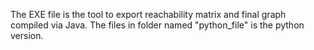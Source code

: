 The EXE file is the tool to export reachability matrix and final graph compiled via Java. The files in folder named "python_file" is the python version. 
